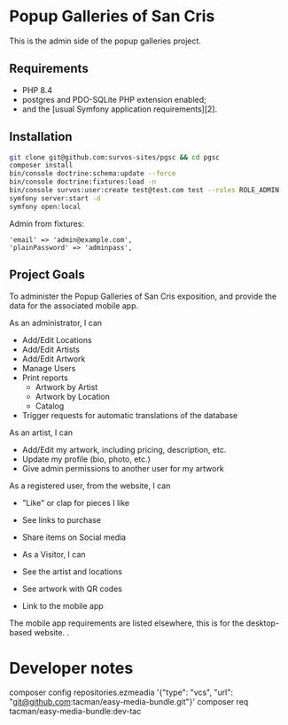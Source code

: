 # Popup Galleries of San Cris

This is the admin side of the popup galleries project.

Requirements
------------

* PHP 8.4
* postgres and PDO-SQLite PHP extension enabled;
* and the [usual Symfony application requirements][2].

Installation
------------

```bash
git clone git@github.com:survos-sites/pgsc && cd pgsc
composer install
bin/console doctrine:schema:update --force
bin/console doctrine:fixtures:load -n
bin/console survos:user:create test@test.com test --roles ROLE_ADMIN
symfony server:start -d
symfony open:local
```

Admin from fixtures:

    'email' => 'admin@example.com',
    'plainPassword' => 'adminpass',


## Project Goals

To administer the Popup Galleries of San Cris exposition, and provide the data for the associated mobile app.

As an administrator, I can

* Add/Edit Locations
* Add/Edit Artists
* Add/Edit Artwork
* Manage Users
* Print reports 
  * Artwork by Artist 
  * Artwork by Location
  * Catalog
* Trigger requests for automatic translations of the database

As an artist, I can

* Add/Edit my artwork, including pricing, description, etc.
* Update my profile (bio, photo, etc.)
* Give admin permissions to another user for my artwork

As a registered user, from the website, I can

* "Like" or clap for pieces I like
* See links to purchase
* Share items on Social media

* As a Visitor, I can

* See the artist and locations
* See artwork with QR codes
* Link to the mobile app


The mobile app requirements are listed elsewhere, this is for the desktop-based website.
.

# Developer notes

composer config repositories.ezmeadia '{"type": "vcs", "url": "git@github.com:tacman/easy-media-bundle.git"}'
composer req tacman/easy-media-bundle:dev-tac

